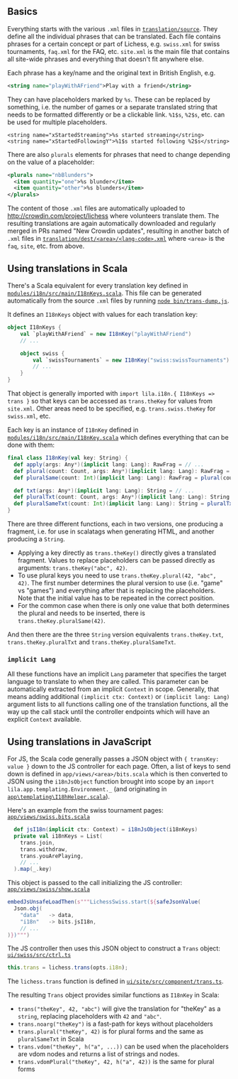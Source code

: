 ## Basics

Everything starts with the various `.xml` files in [`translation/source`](https://github.com/ornicar/lila/tree/master/translation/source). They define all the individual phrases that can be translated. Each file contains phrases for a certain concept or part of Lichess, e.g. `swiss.xml` for swiss tournaments, `faq.xml` for the FAQ, etc. `site.xml` is the main file that contains all site-wide phrases and everything that doesn't fit anywhere else.

Each phrase has a key/name and the original text in British English, e.g.

```xml
<string name="playWithAFriend">Play with a friend</string>
```

They can have placeholders marked by `%s`. These can be replaced by something, i.e. the number of games or a separate translated string that needs to be formatted differently or be a clickable link. `%1$s`, `%2$s`, etc. can be used for multiple placeholders.

```
<string name="xStartedStreaming">%s started streaming</string>
<string name="xStartedFollowingY">%1$s started following %2$s</string>
```

There are also `plurals` elements for phrases that need to change depending on the value of a placeholder:

```xml
<plurals name="nbBlunders">
  <item quantity="one">%s blunder</item>
  <item quantity="other">%s blunders</item>
</plurals>
```

The content of those `.xml` files are automatically uploaded to <http://crowdin.com/project/lichess> where volunteers translate them. The resulting translations are again automatically downloaded and regularly merged in PRs named "New Crowdin updates", resulting in another batch of `.xml` files in [`translation/dest/<area>/<lang-code>.xml`](https://github.com/ornicar/lila/tree/master/translation/dest) where `<area>` is the `faq`, `site`, etc. from above.

## Using translations in Scala

There's a Scala equivalent for every translation key defined in [`modules/i18n/src/main/I18nKeys.scala`](https://github.com/ornicar/lila/tree/master/modules/i18n/src/main/I18nKeys.scala). This file can be generated automatically from the source `.xml` files by running [`node bin/trans-dump.js`](https://github.com/ornicar/lila/tree/master/bin/trans-dump.js).

It defines an `I18nKeys` object with values for each translation key:

```scala
object I18nKeys {
    val `playWithAFriend` = new I18nKey("playWithAFriend")
    // ...

    object swiss {
        val `swissTournaments` = new I18nKey("swiss:swissTournaments")
        // ...
    }
}
```

That object is generally imported with `import lila.i18n.{ I18nKeys => trans }` so that keys can be accessed as `trans.theKey` for values from `site.xml`. Other areas need to be specified, e.g. `trans.swiss.theKey` for `swiss.xml`, etc.

Each key is an instance of `I18nKey` defined in [`modules/i18n/src/main/I18nKey.scala`](https://github.com/ornicar/lila/tree/master/modules/i18n/src/main/I18nKey.scala) which defines everything that can be done with them:

```scala
final class I18nKey(val key: String) {
  def apply(args: Any*)(implicit lang: Lang): RawFrag = // ...
  def plural(count: Count, args: Any*)(implicit lang: Lang): RawFrag = // ...
  def pluralSame(count: Int)(implicit lang: Lang): RawFrag = plural(count, count)

  def txt(args: Any*)(implicit lang: Lang): String = // ...
  def pluralTxt(count: Count, args: Any*)(implicit lang: Lang): String = // ...
  def pluralSameTxt(count: Int)(implicit lang: Lang): String = pluralTxt(count, count)
}
```

There are three different functions, each in two versions, one producing a fragment, i.e. for use in scalatags when generating HTML, and another producing a `String`.

* Applying a key directly as `trans.theKey()` directly gives a translated fragment. Values to replace placeholders can be passed directly as arguments: `trans.theKey("abc", 42)`.
* To use plural keys you need to use `trans.theKey.plural(42, "abc", 42)`. The first number determines the plural version to use  (i.e. "game" vs "games") and everything after that is replacing the placeholders. Note that the initial value has to be repeated in the correct position.
* For the common case when there is only one value that both determines the plural and needs to be inserted, there is `trans.theKey.pluralSame(42)`.

And then there are the three `String` version equivalents `trans.theKey.txt`, `trans.theKey.pluralTxt` and `trans.theKey.pluralSameTxt`.

### `implicit Lang`

All these functions have an implicit `Lang` parameter that specifies the target language to translate to when they are called. This parameter can be automatically extracted from an implicit `Context` in scope. Generally, that means adding additional `(implicit ctx: Context)` or `(implicit lang: Lang)` argument lists to all functions calling one of the translation functions, all the way up the call stack until the controller endpoints which will have an explicit `Context` available.

## Using translations in JavaScript

For JS, the Scala code generally passes a JSON object with `{ transKey: value }` down to the JS controller for each page. Often, a list of keys to send down is defined in `app/views/<area>/bits.scala` which is then converted to JSON using the `i18nJsObject` function brought into scope by an `import lila.app.templating.Environment._` (and originating in [`app\templating\I18hHelper.scala`](https://github.com/ornicar/lila/blob/master/app/templating/I18hHelper.scala)).

Here's an example from the swiss tournament pages: [`app/views/swiss.bits.scala`](https://github.com/ornicar/lila/blob/df603a006982f3cdbc0f655f12834922b6ec78dd/app/views/swiss/bits.scala#L84)

```scala
  def jsI18n(implicit ctx: Context) = i18nJsObject(i18nKeys)
  private val i18nKeys = List(
    trans.join,
    trans.withdraw,
    trans.youArePlaying,
    // ...
  ).map(_.key)
```

This object is passed to the call initializing the JS controller: [`app/views/swiss/show.scala`](https://github.com/ornicar/lila/blob/df603a006982f3cdbc0f655f12834922b6ec78dd/app/views/swiss/show.scala#L39)

```scala
embedJsUnsafeLoadThen(s"""LichessSwiss.start(${safeJsonValue(
  Json.obj(
    "data"   -> data,
    "i18n"   -> bits.jsI18n,
    // ...
)})""")
```

The JS controller then uses this JSON object to construct a `Trans` object: [`ui/swiss/src/ctrl.ts`](https://github.com/ornicar/lila/blob/df603a006982f3cdbc0f655f12834922b6ec78dd/ui/swiss/src/ctrl.ts#L24)

```js
this.trans = lichess.trans(opts.i18n);
```

The `lichess.trans` function is defined in [`ui/site/src/component/trans.ts`](https://github.com/ornicar/lila/blob/df603a006982f3cdbc0f655f12834922b6ec78dd/ui/site/src/component/trans.ts#L23).

The resulting `Trans` object provides similar functions as `I18nKey` in Scala:

* `trans("theKey", 42, "abc")` will give the translation for "theKey" as a `string`, replacing placeholders with `42` and `"abc"`.
* `trans.noarg("theKey")` is a fast-path for keys without placeholders
* `trans.plural("theKey", 42)` is for plural forms and the same as `pluralSameTxt` in Scala
* `trans.vdom("theKey", h("a", ...))` can be used when the placeholders are vdom nodes and returns a list of strings and nodes.
* `trans.vdomPlural("theKey", 42, h("a", 42))` is the same for plural forms